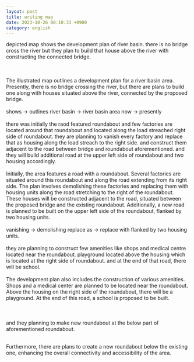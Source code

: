 ```yaml
---
layout: post
title: writing map
date: 2023-10-26 00:10:33 +0900
category: english
---
```


depicted map shows the development plan of river basin. 
there is no bridge cross the river but they plan to build that house above the river with constructing the connected bridge.

<br/>
<br/>
The illustrated map outlines a development plan for a river basin area. Presently, there is no bridge crossing the river, but there are plans to build one along with houses situated above the river, connected by the proposed bridge.
<br/>
<br/>
shows -> outlines
river basin -> river basin area
now -> presently


<br/>
<br/>
there was initially the raod featured roundabout and few factories are located around that roundabout and located along the load streached right side of roundabout. 
they are planning to vanish every factory and replace that as housing along the load streach to the right side. 
and construct them adjacent to the road between bridge and roundabout aforementioned. and they will build additional road at the upper left side of roundabout and two housing accordingly. 

<br/>
<br/>
Initially, the area features a road with a roundabout. Several factories are situated around this roundabout and along the road extending from its right side. The plan involves demolishing these factories and replacing them with housing units along the road stretching to the right of the roundabout. These houses will be constructed adjacent to the road, situated between the proposed bridge and the existing roundabout. Additionally, a new road is planned to be built on the upper left side of the roundabout, flanked by two housing units.
<br/>
<br/>
vanishing -> demolishing
replace as -> replace with
flanked by two housing units.
<br/>
<br/>
they are planning to construct few amenities like shops and medical centre located near the roundabout. playground located above the housing which is located at the right side of roundabout. and at the end of that road, there will be school.

<br/>
<br/>
The development plan also includes the construction of various amenities. Shops and a medical center are planned to be located near the roundabout. Above the housing on the right side of the roundabout, there will be a playground. At the end of this road, a school is proposed to be built.
<br/>
<br/>

<br/>
<br/>
and they planning to make new roundabout at the below part of aforementioned roundabout.

<br/>
<br/>

Furthermore, there are plans to create a new roundabout below the existing one, enhancing the overall connectivity and accessibility of the area.




